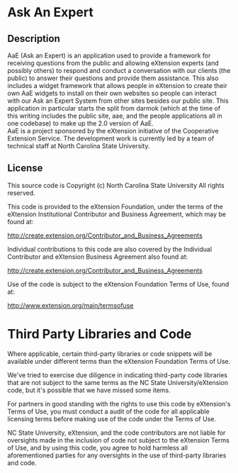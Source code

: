 # Ask An Expert

## Description
AaE (Ask an Expert) is an application used to provide a framework for receiving questions from the public and allowing eXtension experts (and possibly others) to respond and conduct a conversation with our clients (the public) to answer their questions and provide them assistance. This also includes a widget framework that allows people in eXtension to create their own AaE widgets to install on their own websites so people can interact with our Ask an Expert System from other sites besides our public site. This application in particular starts the split from darmok (which at the time of this writing includes the public site, aae, and the people applications all in one codebase) to make up the 2.0 version of AaE.  
AaE is a project sponsored by the eXtension initiative of the Cooperative Extension Service. The development work is currently led by a team of technical staff at North Carolina State University.

## License

This source code is Copyright (c) North Carolina State University
All rights reserved.

This code is provided to the eXtension Foundation, under the terms of 
the eXtension Institutional Contributor and Business Agreement, which 
may be found at:

http://create.extension.org/Contributor_and_Business_Agreements

Individual contributions to this code are also covered by the Individual 
Contributor and eXtension Business Agreement also found at:

http://create.extension.org/Contributor_and_Business_Agreements

Use of the code is subject to the eXtension Foundation Terms of Use, found at:

http://www.extension.org/main/termsofuse

Third Party Libraries and Code
=============================

Where applicable, certain third-party libraries or code snippets will be available 
under different terms than the eXtension Foundation Terms of Use.

We've tried to exercise due diligence in indicating third-party code libraries that
are not subject to the same terms as the NC State University/eXtension code, but
it's possible that we have missed some items. 

For partners in good standing with the rights to use this code by eXtension's
Terms of Use, you must conduct a audit of the code for all applicable licensing
terms before making use of the code under the Terms of Use. 

NC State University, eXtension, and the code contributors are not liable for 
oversights made in the inclusion of code not subject to the eXtension Terms 
of Use, and by using this code, you agree to hold harmless all aforementioned
parties for any oversights in the use of third-party libraries and code.
